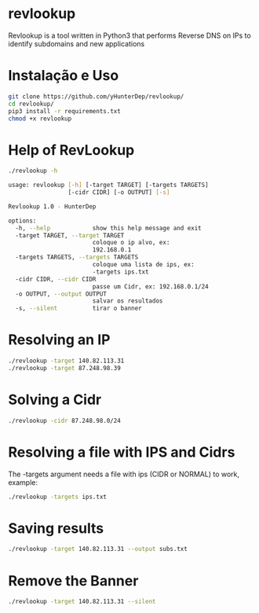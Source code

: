 # revlookup
Revlookup is a tool written in Python3 that performs Reverse DNS on IPs to identify subdomains and new applications

# Instalação e Uso
```sh
git clone https://github.com/yHunterDep/revlookup/
cd revlookup/
pip3 install -r requirements.txt
chmod +x revlookup
```

# Help of RevLookup
```sh
./revlookup -h

usage: revlookup [-h] [-target TARGET] [-targets TARGETS]
                 [-cidr CIDR] [-o OUTPUT] [-s]

Revlookup 1.0 - HunterDep

options:
  -h, --help            show this help message and exit
  -target TARGET, --target TARGET
                        coloque o ip alvo, ex:
                        192.168.0.1
  -targets TARGETS, --targets TARGETS
                        coloque uma lista de ips, ex:
                        -targets ips.txt
  -cidr CIDR, --cidr CIDR
                        passe um Cidr, ex: 192.168.0.1/24
  -o OUTPUT, --output OUTPUT
                        salvar os resultados
  -s, --silent          tirar o banner
```

# Resolving an IP
```sh
./revlookup -target 140.82.113.31
./revlookup -target 87.248.98.39
```

# Solving a Cidr
```sh
./revlookup -cidr 87.248.98.0/24
```

# Resolving a file with IPS and Cidrs
The -targets argument needs a file with ips (CIDR or NORMAL) to work, example:
```sh
./revlookup -targets ips.txt
```

# Saving results
```sh
./revlookup -target 140.82.113.31 --output subs.txt
```

# Remove the Banner
```sh
./revlookup -target 140.82.113.31 --silent
```
